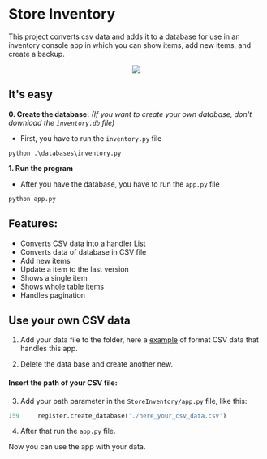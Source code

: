 # Store Inventory
This project converts csv data and adds it to a database for use in an inventory console app
in which you can show items, add new items, and create a backup.

<p align="center">
    <img src="https://github.com/windyludev/StoreInventory/blob/master/imgs/store_inventory.jpg"/>
</p>

## It's easy
**0. Create the database:** _(If you want to create your own database, don't download the `inventory.db` file)_
* First, you have to run the `inventory.py` file
```
python .\databases\inventory.py
```
**1. Run the program**
* After you have the database, you have to run the `app.py` file
```
python app.py
```

## Features:
* Converts CSV data into a handler List 
* Converts data of database in CSV file
* Add new items
* Update a item to the last version 
* Shows a single item
* Shows whole table items
* Handles pagination

## Use your own CSV data
1. Add your data file to the folder, here a [example](https://github.com/windyludev/StoreInventory/blob/master/backup/backup.csv) of format CSV data that handles this app.

2. Delete the data base and create another new.

#### Insert the path of your CSV file:

3. Add your path parameter in the `StoreInventory/app.py` file, like this:
```python
159     register.create_database('./here_your_csv_data.csv')
```

4. After that run the `app.py` file.

Now you can use the app with your data.
